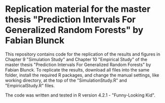 # Replication material for the master thesis "Prediction Intervals For Generalized Random Forests" by Fabian Blunck

This repository contains code for the replication of the results and figures in Chapter 9 "Simulation Study" and Chapter 10 "Empirical Study" of the master thesis "Prediction Intervals For Generalized Random Forests" by Fabian Blunck. To replicate the results, download all files into the same folder, install the required R packages, and change the manual settings, like working directory, at the top of the "SimulationStudy.R" and "EmpiricalStudy.R" files.

The code was written and tested in R version 4.2.1 - "Funny-Looking Kid".
